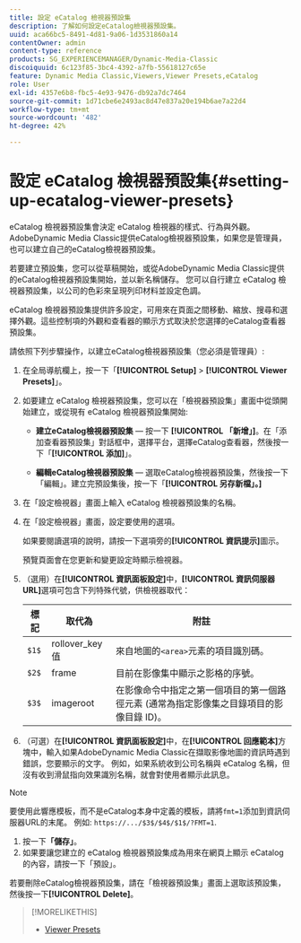 ```yaml
---
title: 設定 eCatalog 檢視器預設集
description: 了解如何設定eCatalog檢視器預設集。
uuid: aca66bc5-8491-4d81-9a06-1d3531860a14
contentOwner: admin
content-type: reference
products: SG_EXPERIENCEMANAGER/Dynamic-Media-Classic
discoiquuid: 6c123f85-3bc4-4392-a7fb-55618127c65e
feature: Dynamic Media Classic,Viewers,Viewer Presets,eCatalog
role: User
exl-id: 4357e6b8-fbc5-4e93-9476-db92a7dc7464
source-git-commit: 1d71cbe6e2493ac8d47e837a20e194b6ae7a22d4
workflow-type: tm+mt
source-wordcount: '482'
ht-degree: 42%

---
```


# 設定 eCatalog 檢視器預設集{#setting-up-ecatalog-viewer-presets}

eCatalog 檢視器預設集會決定 eCatalog 檢視器的樣式、行為與外觀。AdobeDynamic Media Classic提供eCatalog檢視器預設集，如果您是管理員，也可以建立自己的eCatalog檢視器預設集。

若要建立預設集，您可以從草稿開始，或從AdobeDynamic Media Classic提供的eCatalog檢視器預設集開始，並以新名稱儲存。 您可以自行建立 eCatalog 檢視器預設集，以公司的色彩來呈現列印材料並設定色調。

eCatalog 檢視器預設集提供許多設定，可用來在頁面之間移動、縮放、搜尋和選擇外觀。這些控制項的外觀和查看器的顯示方式取決於您選擇的eCatalog查看器預設集。

請依照下列步驟操作，以建立eCatalog檢視器預設集（您必須是管理員）:

1. 在全局導航欄上，按一下「**[!UICONTROL Setup]** > **[!UICONTROL Viewer Presets]**」。
1. 如要建立 eCatalog 檢視器預設集，您可以在「檢視器預設集」畫面中從頭開始建立，或從現有 eCatalog 檢視器預設集開始:

   * **建立eCatalog檢視器預設集**  — 按一下 **[!UICONTROL 「新增」]**。在「添加查看器預設集」對話框中，選擇平台，選擇eCatalog查看器，然後按一下「**[!UICONTROL 添加]**」。

   * **編輯eCatalog檢視器預設集**  — 選取eCatalog檢視器預設集，然後按一下「編輯」。建立完預設集後，按一下「**[!UICONTROL 另存新檔」。]**

1. 在「設定檢視器」畫面上輸入 eCatalog 檢視器預設集的名稱。
1. 在「設定檢視器」畫面，設定要使用的選項。

   如果要閱讀選項的說明，請按一下選項旁的&#x200B;**[!UICONTROL 資訊提示]**&#x200B;圖示。

   預覽頁面會在您更新和變更設定時顯示檢視器。

1. （選用）在&#x200B;**[!UICONTROL 資訊面板設定]**&#x200B;中，**[!UICONTROL 資訊伺服器URL]**&#x200B;選項可包含下列特殊代號，供檢視器取代：

   | 標記 | 取代為 | 附註 |
   |--- |--- |--- |
   | `$1$` | rollover_key 值 | 來自地圖的`<area>`元素的項目識別碼。 |
   | `$2$` | frame | 目前在影像集中顯示之影格的序號。 |
   | `$3$` | imageroot | 在影像命令中指定之第一個項目的第一個路徑元素 (通常為指定影像集之目錄項目的影像目錄 ID)。 |

1. （可選）在&#x200B;**[!UICONTROL 資訊面板設定]**&#x200B;中，在&#x200B;**[!UICONTROL 回應範本]**&#x200B;方塊中，輸入如果AdobeDynamic Media Classic在擷取影像地圖的資訊時遇到錯誤，您要顯示的文字。 例如，如果系統收到公司名稱與 eCatalog 名稱，但沒有收到滑鼠指向效果識別名稱，就會對使用者顯示此訊息。

>[!NOTE]
>
>要使用此響應模板，而不是eCatalog本身中定義的模板，請將`fmt=1`添加到資訊伺服器URL的末尾。 例如: `https://.../$3$/$4$/$1$/?FMT=1`.

1. 按一下&#x200B;**「儲存」**。
1. 如果要讓您建立的 eCatalog 檢視器預設集成為用來在網頁上顯示 eCatalog 的內容，請按一下「預設」。

若要刪除eCatalog檢視器預設集，請在「檢視器預設集」畫面上選取該預設集，然後按一下&#x200B;**[!UICONTROL Delete]**。

>[!MORELIKETHIS]
>
>* [Viewer Presets](application-setup.md#viewer_presets)

